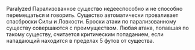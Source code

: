Paralyzed 
    Парализованное существо недееспособно и не способно перемещаться и говорить.
    Существо автоматически проваливает спасброски Силы и Ловкости.
    Броски атаки по парализованному существу совершаются с преимуществом.
    Любая атака, попавшая по такому существу, считается критическим попаданием, если нападающий находится в пределах 5 футов от существа.

